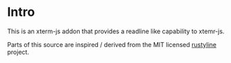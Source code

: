 # Intro

This is an xterm-js addon that provides a readline like
capability to xtemr-js.

Parts of this source are inspired / derived from the MIT
licensed [rustyline](https://github.com/kkawakam/rustyline)
project.

